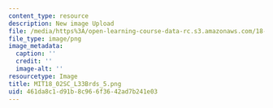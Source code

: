 ```yaml
---
content_type: resource
description: New image Upload
file: /media/https%3A/open-learning-course-data-rc.s3.amazonaws.com/18-02sc-multivariable-calculus-fall-2010/461da8c1d91b8c966f3642ad7b241e03_MIT18_02SC_L33Brds_5.png
file_type: image/png
image_metadata:
  caption: ''
  credit: ''
  image-alt: ''
resourcetype: Image
title: MIT18_02SC_L33Brds_5.png
uid: 461da8c1-d91b-8c96-6f36-42ad7b241e03
---
```

